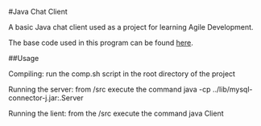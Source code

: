 #Java Chat Client

A basic Java chat client used as a project for learning Agile Development.

The base code used in this program can be found [here](http://www.dreamincode.net/forums/topic/259777-a-simple-chat-program-with-clientserver-gui-optional/).

##Usage

Compiling: run the comp.sh script in the root directory of the project

Running the server: from /src execute the command java -cp ../lib/mysql-connector-j.jar:.Server

Running the lient: from the /src execute the command java Client
